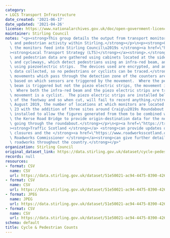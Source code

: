 ```yaml
---
category:
- LGCS Transport Infrastructure
date_created: '2021-06-17'
date_updated: '2021-04-26'
license: https://www.nationalarchives.gov.uk/doc/open-government-licence/version/3/
maintainer: Stirling Council
notes: "<p><strong>This group details the output from transport monitoring of cyclist\
  \ and pedestrian activity within Stirling.</strong></p>\n<p><strong>Outputs from\
  \ the monitors feed into Stirling Council\u2019s </strong><a href=\"https://www.stirling.gov.uk/roads-transport-streets/environment-friendly-transport/local-transport-strategy-documents/\"\
  ><strong>Local Transport Strategy (LTS)</strong></a><strong>.</strong></p>\n<p><strong>Cycle\
  \ and pedestrian data are gathered using cabinets located at the side of footways\
  \ and cycleways, which detect pedestrians using an infra-red beam, and cyclists\
  \ using piezoelectric strips.  The devices used are encrypted, and anonymise any\
  \ data collected, so no pedestrians or cyclists can be traced.</strong></p>\n<p><strong>The\
  \ movements which pass through the detection zone of the counters are classified\
  \ based on which sensors are triggered by the movement.  Where the pedestrian infra-red\
  \ beam is triggered but not the piezo electric strips, the movement is a pedestrian.\
  \  Where both the infra-red beam and the piezo electric strips are triggered, the\
  \ movement is a cyclist.  The piezo electric strips are installed below the surface\
  \ of the footway and so when cut, will fail to record anything.</strong></p>\n<p><strong>In\
  \ August 2019, the number of locations at which monitors are located increased to\
  \ 23 with the addition of three sites around Craig\u2019s Roundabout. These were\
  \ installed to allow the figures generated from them to be combined with those from\
  \ the Kerse Road Bridge to provide origin-destination data for the network of pathways\
  \ going through the roundabout.</strong></p>\n<p><a href=\"https://trafficscotland.org/\"\
  ><strong>Traffic Scotland </strong></a> <strong>can provide updates on any road\
  \ closures and the </strong><a href=\"https://www.roadworksscotland.org/\"><strong>Scottish\
  \ Roadworks Commissioner </strong></a><strong>can give further details on any planned\
  \ roadworks throughout the country.</strong></p>"
organization: Stirling Council
original_dataset_link: https://data.stirling.gov.uk/dataset/cycle-pedestrian-counts
records: null
resources:
- format: CSV
  name: CSV
  url: https://data.stirling.gov.uk/dataset/51e50021-ac94-4475-8390-4261bc540665/resource/c3ed863f-4e5e-4ba2-b062-204d843737c0/download/20210616-cycle-pedestrian-counts-jan-2020-to-dec-2020-v1.0.csv
- format: CSV
  name: CSV
  url: https://data.stirling.gov.uk/dataset/51e50021-ac94-4475-8390-4261bc540665/resource/0ab8ea65-2634-405c-8a40-a092973e7429/download/20210617-cycle-pedestrian-counts-jan-2021-to-dec-2021-v2.0.csv
- format: JPEG
  name: JPEG
  url: https://data.stirling.gov.uk/dataset/51e50021-ac94-4475-8390-4261bc540665/resource/b2839a83-e188-4c5e-8983-3be63039cd85/download/20210526-craigs-roundabout-map.jpg
- format: CSV
  name: CSV
  url: https://data.stirling.gov.uk/dataset/51e50021-ac94-4475-8390-4261bc540665/resource/72934f94-6eed-4ba1-9b4c-0e28317bf9ef/download/20210616-cycle-pedestrian-monitoring-locations.csv
schema: default
title: Cycle & Pedestrian Counts
---
```

